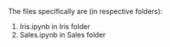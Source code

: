 The files specifically are (in respective folders):
1) Iris.ipynb in Iris folder
2) Sales.ipynb in Sales folder
